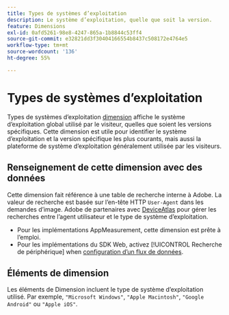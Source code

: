 ```yaml
---
title: Types de systèmes d’exploitation
description: Le système d’exploitation, quelle que soit la version.
feature: Dimensions
exl-id: 0afd5261-98e8-4247-865a-1b8844c53ff4
source-git-commit: e32821dd3f30404166554b8437c508172e4764e5
workflow-type: tm+mt
source-wordcount: '136'
ht-degree: 55%

---
```


# Types de systèmes d’exploitation

Types de systèmes d’exploitation [dimension](overview.md) affiche le système d’exploitation global utilisé par le visiteur, quelles que soient les versions spécifiques. Cette dimension est utile pour identifier le système d’exploitation et la version spécifique les plus courants, mais aussi la plateforme de système d’exploitation généralement utilisée par les visiteurs.

## Renseignement de cette dimension avec des données

Cette dimension fait référence à une table de recherche interne à Adobe. La valeur de recherche est basée sur l’en-tête HTTP `User-Agent` dans les demandes d’image. Adobe de partenaires avec [DeviceAtlas](https://deviceatlas.com/) pour gérer les recherches entre l’agent utilisateur et le type de système d’exploitation.

* Pour les implémentations AppMeasurement, cette dimension est prête à l’emploi.
* Pour les implémentations du SDK Web, activez [!UICONTROL Recherche de périphérique] when [configuration d’un flux de données](https://experienceleague.adobe.com/docs/experience-platform/datastreams/configure.html?lang=fr).

## Éléments de dimension

Les éléments de Dimension incluent le type de système d’exploitation utilisé. Par exemple, `"Microsoft Windows"`, `"Apple Macintosh"`, `"Google Android"` ou `"Apple iOS"`.
